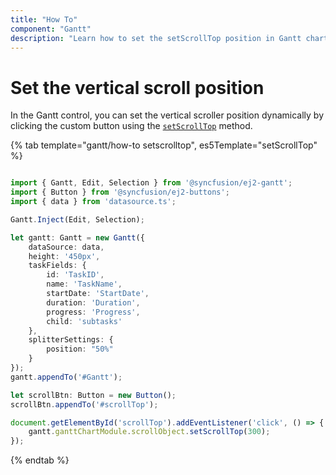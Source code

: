 ```yaml
---
title: "How To"
component: "Gantt"
description: "Learn how to set the setScrollTop position in Gantt chart side."
---
```


# Set the vertical scroll position

In the Gantt control, you can set the vertical scroller position dynamically by clicking the custom button using the [`setScrollTop`](../../api/gantt/#setscrolltop) method.

{% tab template="gantt/how-to setscrolltop", es5Template="setScrollTop" %}

```typescript

import { Gantt, Edit, Selection } from '@syncfusion/ej2-gantt';
import { Button } from '@syncfusion/ej2-buttons';
import { data } from 'datasource.ts';

Gantt.Inject(Edit, Selection);

let gantt: Gantt = new Gantt({
    dataSource: data,
    height: '450px',
    taskFields: {
        id: 'TaskID',
        name: 'TaskName',
        startDate: 'StartDate',
        duration: 'Duration',
        progress: 'Progress',
        child: 'subtasks'
    },
    splitterSettings: {
        position: "50%"
    }
});
gantt.appendTo('#Gantt');

let scrollBtn: Button = new Button();
scrollBtn.appendTo('#scrollTop');

document.getElementById('scrollTop').addEventListener('click', () => {
    gantt.ganttChartModule.scrollObject.setScrollTop(300);
});


```

{% endtab %}